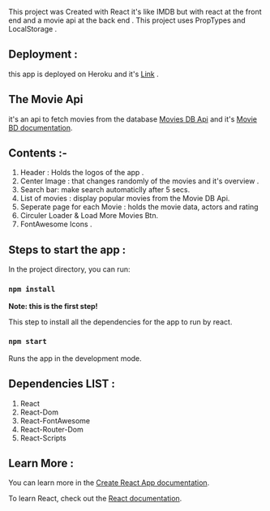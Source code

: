 This project was Created with React it's like IMDB but with react at the front end and a movie api at the back end .
This project uses PropTypes and LocalStorage .

## Deployment :

this app is deployed on Heroku and it's [Link](https://react--movie.herokuapp.com/) .

## The Movie Api

it's an api to fetch movies from the database [Movies DB Api](https://api.themoviedb.org/) and it's [Movie BD documentation](https://developers.themoviedb.org/3/getting-started/introduction).

## Contents :-

1. Header : Holds the logos of the app .
2. Center Image : that changes randomly of the movies and it's overview .
3. Search bar: make search automaticlly after 5 secs.
4. List of movies : display popular movies from the Movie DB Api.
5. Seperate page for each Movie : holds the movie data, actors and rating
6. Circuler Loader & Load More Movies Btn.
7. FontAwesome Icons .

## Steps to start the app :

In the project directory, you can run:

### `npm install`

**Note: this is the first step!**

This step to install all the dependencies for the app to run by react.

### `npm start`

Runs the app in the development mode.<br />

## Dependencies LIST :

1. React
2. React-Dom
3. React-FontAwesome
4. React-Router-Dom
5. React-Scripts

## Learn More :

You can learn more in the [Create React App documentation](https://facebook.github.io/create-react-app/docs/getting-started).

To learn React, check out the [React documentation](https://reactjs.org/).
